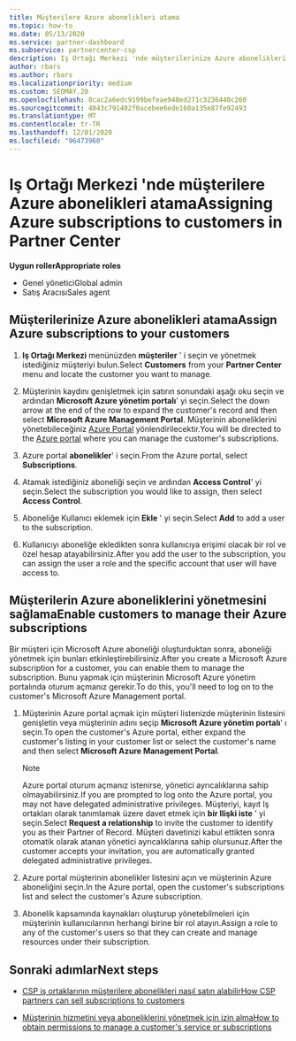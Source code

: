 ```yaml
---
title: Müşterilere Azure abonelikleri atama
ms.topic: how-to
ms.date: 05/13/2020
ms.service: partner-dashboard
ms.subservice: partnercenter-csp
description: Iş Ortağı Merkezi 'nde müşterilerinize Azure abonelikleri atamayı ve müşterilerin kendi aboneliklerini nasıl yönetebileceğini öğrenin.
author: rbars
ms.author: rbars
ms.localizationpriority: medium
ms.custom: SEOMAY.20
ms.openlocfilehash: 8cac2a6edc9199befeae940ed271c3236440c260
ms.sourcegitcommit: 4043c791402f0acebee6ede160a135e87fe92493
ms.translationtype: MT
ms.contentlocale: tr-TR
ms.lasthandoff: 12/01/2020
ms.locfileid: "96473960"
---
```

# <a name="assigning-azure-subscriptions-to-customers-in-partner-center"></a><span data-ttu-id="e3090-103">Iş Ortağı Merkezi 'nde müşterilere Azure abonelikleri atama</span><span class="sxs-lookup"><span data-stu-id="e3090-103">Assigning Azure subscriptions to customers in Partner Center</span></span>

<span data-ttu-id="e3090-104">**Uygun roller**</span><span class="sxs-lookup"><span data-stu-id="e3090-104">**Appropriate roles**</span></span>

- <span data-ttu-id="e3090-105">Genel yönetici</span><span class="sxs-lookup"><span data-stu-id="e3090-105">Global admin</span></span>
- <span data-ttu-id="e3090-106">Satış Aracısı</span><span class="sxs-lookup"><span data-stu-id="e3090-106">Sales agent</span></span>

## <a name="assign-azure-subscriptions-to-your-customers"></a><span data-ttu-id="e3090-107">Müşterilerinize Azure abonelikleri atama</span><span class="sxs-lookup"><span data-stu-id="e3090-107">Assign Azure subscriptions to your customers</span></span>

1. <span data-ttu-id="e3090-108">**Iş Ortağı Merkezi** menünüzden **müşteriler** ' i seçin ve yönetmek istediğiniz müşteriyi bulun.</span><span class="sxs-lookup"><span data-stu-id="e3090-108">Select **Customers** from your **Partner Center** menu and locate the customer you want to manage.</span></span>

2. <span data-ttu-id="e3090-109">Müşterinin kaydını genişletmek için satırın sonundaki aşağı oku seçin ve ardından **Microsoft Azure yönetim portalı**' yi seçin.</span><span class="sxs-lookup"><span data-stu-id="e3090-109">Select the down arrow at the end of the row to expand the customer's record and then select **Microsoft Azure Management Portal**.</span></span> <span data-ttu-id="e3090-110">Müşterinin aboneliklerini yönetebileceğiniz [Azure Portal](https://portal.azure.com/) yönlendirilecektir.</span><span class="sxs-lookup"><span data-stu-id="e3090-110">You will be directed to the [Azure portal](https://portal.azure.com/) where you can manage the customer's subscriptions.</span></span>

3. <span data-ttu-id="e3090-111">Azure portal **abonelikler**' i seçin.</span><span class="sxs-lookup"><span data-stu-id="e3090-111">From the Azure portal, select **Subscriptions**.</span></span>

4. <span data-ttu-id="e3090-112">Atamak istediğiniz aboneliği seçin ve ardından **Access Control**' yi seçin.</span><span class="sxs-lookup"><span data-stu-id="e3090-112">Select the subscription you would like to assign, then select **Access Control**.</span></span>

5. <span data-ttu-id="e3090-113">Aboneliğe Kullanıcı eklemek için **Ekle** ' yi seçin.</span><span class="sxs-lookup"><span data-stu-id="e3090-113">Select **Add** to add a user to the subscription.</span></span> 

6. <span data-ttu-id="e3090-114">Kullanıcıyı aboneliğe ekledikten sonra kullanıcıya erişimi olacak bir rol ve özel hesap atayabilirsiniz.</span><span class="sxs-lookup"><span data-stu-id="e3090-114">After you add the user to the subscription, you can assign the user a role and the specific account that user will have access to.</span></span>

## <a name="enable-customers-to-manage-their-azure-subscriptions"></a><span data-ttu-id="e3090-115">Müşterilerin Azure aboneliklerini yönetmesini sağlama</span><span class="sxs-lookup"><span data-stu-id="e3090-115">Enable customers to manage their Azure subscriptions</span></span>

<span data-ttu-id="e3090-116">Bir müşteri için Microsoft Azure aboneliği oluşturduktan sonra, aboneliği yönetmek için bunları etkinleştirebilirsiniz.</span><span class="sxs-lookup"><span data-stu-id="e3090-116">After you create a Microsoft Azure subscription for a customer, you can enable them to manage the subscription.</span></span> <span data-ttu-id="e3090-117">Bunu yapmak için müşterinin Microsoft Azure yönetim portalında oturum açmanız gerekir.</span><span class="sxs-lookup"><span data-stu-id="e3090-117">To do this, you'll need to log on to the customer's Microsoft Azure Management portal.</span></span> 

1. <span data-ttu-id="e3090-118">Müşterinin Azure portal açmak için müşteri listenizde müşterinin listesini genişletin veya müşterinin adını seçip **Microsoft Azure yönetim portalı**' ı seçin.</span><span class="sxs-lookup"><span data-stu-id="e3090-118">To open the customer's Azure portal, either expand the customer's listing in your customer list or select the customer's name and then select **Microsoft Azure Management Portal**.</span></span>

   > [!NOTE]  
   > <span data-ttu-id="e3090-119">Azure portal oturum açmanız istenirse, yönetici ayrıcalıklarına sahip olmayabilirsiniz.</span><span class="sxs-lookup"><span data-stu-id="e3090-119">If you are prompted to log onto the Azure portal, you may not have delegated administrative privileges.</span></span> <span data-ttu-id="e3090-120">Müşteriyi, kayıt Iş ortakları olarak tanımlamak üzere davet etmek için **bir Ilişki iste** ' yi seçin.</span><span class="sxs-lookup"><span data-stu-id="e3090-120">Select **Request a relationship** to invite the customer to identify you as their Partner of Record.</span></span> <span data-ttu-id="e3090-121">Müşteri davetinizi kabul ettikten sonra otomatik olarak atanan yönetici ayrıcalıklarına sahip olursunuz.</span><span class="sxs-lookup"><span data-stu-id="e3090-121">After the customer accepts your invitation, you are automatically granted delegated administrative privileges.</span></span>

2. <span data-ttu-id="e3090-122">Azure portal müşterinin abonelikler listesini açın ve müşterinin Azure aboneliğini seçin.</span><span class="sxs-lookup"><span data-stu-id="e3090-122">In the Azure portal, open the customer's subscriptions list and select the customer's Azure subscription.</span></span>

3. <span data-ttu-id="e3090-123">Abonelik kapsamında kaynakları oluşturup yönetebilmeleri için müşterinin kullanıcılarının herhangi birine bir rol atayın.</span><span class="sxs-lookup"><span data-stu-id="e3090-123">Assign a role to any of the customer's users so that they can create and manage resources under their subscription.</span></span>

## <a name="next-steps"></a><span data-ttu-id="e3090-124">Sonraki adımlar</span><span class="sxs-lookup"><span data-stu-id="e3090-124">Next steps</span></span>

- [<span data-ttu-id="e3090-125">CSP iş ortaklarının müşterilere abonelikleri nasıl satın alabilir</span><span class="sxs-lookup"><span data-stu-id="e3090-125">How CSP partners can sell subscriptions to customers</span></span>](customer-subscriptions.md)

- [<span data-ttu-id="e3090-126">Müşterinin hizmetini veya aboneliklerini yönetmek için izin alma</span><span class="sxs-lookup"><span data-stu-id="e3090-126">How to obtain permissions to manage a customer's service or subscriptions</span></span>](customers-revoke-admin-privileges.md)
